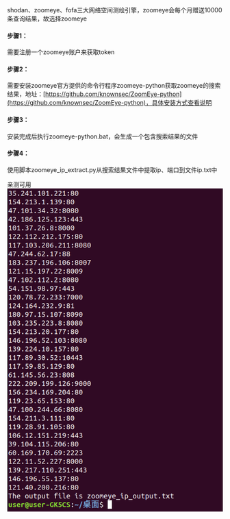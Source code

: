 shodan、zoomeye、fofa三大网络空间测绘引擎，zoomeye会每个月赠送10000条查询结果，故选择zoomeye

#### 步骤1：
需要注册一个zoomeye账户来获取token

#### 步骤2：
需要安装zoomeye官方提供的命令行程序zoomeye-python获取zoomeye的搜索结果，地址：[https://github.com/knownsec/ZoomEye-python](https://github.com/knownsec/ZoomEye-python)，具体安装方式查看说明

#### 步骤3：
安装完成后执行zoomeye-python.bat，会生成一个包含搜索结果的文件

#### 步骤4：
使用脚本zoomeye_ip_extract.py从搜索结果文件中提取ip、端口到文件ip.txt中

亲测可用  
![image](./pic/a.png)
